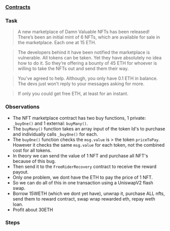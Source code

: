 ### [Contracts](https://github.com/tinchoabbate/damn-vulnerable-defi/tree/v3.0.0/contracts/free-rider)

### Task

>A new marketplace of Damn Valuable NFTs has been released! There’s been an initial mint of 6 NFTs, which are available for sale in the marketplace. Each one at 15 ETH.

>The developers behind it have been notified the marketplace is vulnerable. All tokens can be taken. Yet they have absolutely no idea how to do it. So they’re offering a bounty of 45 ETH for whoever is willing to take the NFTs out and send them their way.

>You’ve agreed to help. Although, you only have 0.1 ETH in balance. The devs just won’t reply to your messages asking for more.

>If only you could get free ETH, at least for an instant.

### Observations

- The NFT marketplace contract has two buy functions, 1 private: `_buyOne()` and 1 external: `buyMany()`.
- The `buyMany()` function takes an array input of the token Id's to purchase and individually calls `_buyOne()` for each.
- The `buyOne()` function checks the `msg.value` is > the token `priceToPay`. However it checks the same `msg.value` for each token, not the combined cost for all tokens.
- In theory we can send the value of 1 NFT and purchase all NFT's because of this bug.
- Then send it to the `FreeRiderRecovery` contract to receive the reward payout.
- Only one problem, we dont have the ETH to pay the price of 1 NFT.
- So we can do all of this in one transaction using a UniswapV2 flash swap.
- Borrow 15WETH (which we dont yet have), unwrap it, purchase ALL nfts, send them to reward contract, swap wrap rewarded eth, repay weth loan. 
- Profit about 30ETH

### Steps

